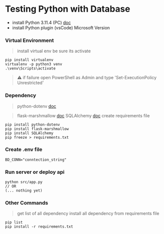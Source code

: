 # Testing Python with Database

* install Python 3.11.4 (PC) [doc](https://www.python.org)
* install Python plugin (vsCode) Microsoft Version

### Virtual Environment
> install virtual env
> be sure its activate
```
pip install virtualenv
virtualenv -p python3 venv
.\venv\Scripts\activate
```
> :warning: if failure open PowerShell as Admin and type 'Set-ExecutionPolicy Unrestricted'

### Dependency 
> python-dotenv [doc](https://pypi.org/project/python-dotenv)

> flask-marshmallow [doc](https://flask-marshmallow.readthedocs.io/en/latest)
> SQLAlchemy [doc](https://www.sqlalchemy.org)
> create requirements file
```
pip install python-dotenv
pip install flask-marshmallow
pip install SQLAlchemy
pip freeze > requirements.txt 
```

### Create .env file
```
BD_CONN="conntection_string"
```

### Run server or deploy api
```
python src/app.py
// OR
(... nothing yet)
```

### Other Commands
> get list of all dependency
> install all dependency from requirements file
```
pip list
pip install -r requirements.txt
```